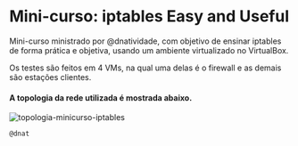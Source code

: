 # Mini-curso: iptables Easy and Useful

Mini-curso ministrado por @dnatividade, com objetivo de ensinar iptables de forma prática e objetiva, usando um ambiente virtualizado no VirtualBox.

Os testes são feitos em 4 VMs, na qual uma delas é o firewall e as demais são estações clientes.

#### A topologia da rede utilizada é mostrada abaixo.


![topologia-minicurso-iptables](https://user-images.githubusercontent.com/43869367/57570250-5a7f5280-73d6-11e9-907a-5a94415ad9b9.png)

```
@dnat
```

